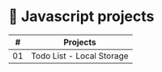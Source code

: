 # :rocket: Javascript projects

| #  | Projects |
| ------------- | ------------- |
| 01  | Todo List - Local Storage  |
